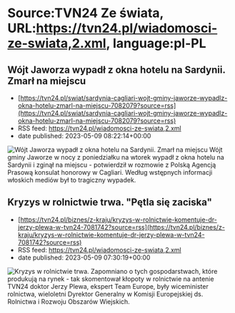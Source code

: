 # Source:TVN24 Ze świata, URL:https://tvn24.pl/wiadomosci-ze-swiata,2.xml, language:pl-PL

## Wójt Jaworza wypadł z okna hotelu na Sardynii. Zmarł na miejscu
 - [https://tvn24.pl/swiat/sardynia-cagliari-wojt-gminy-jaworze-wypadlz-okna-hotelu-zmarl-na-miejscu-7082079?source=rss](https://tvn24.pl/swiat/sardynia-cagliari-wojt-gminy-jaworze-wypadlz-okna-hotelu-zmarl-na-miejscu-7082079?source=rss)
 - RSS feed: https://tvn24.pl/wiadomosci-ze-swiata,2.xml
 - date published: 2023-05-09 08:22:14+00:00

<img alt="Wójt Jaworza wypadł z okna hotelu na Sardynii. Zmarł na miejscu" src="https://tvn24.pl/najnowsze/cdn-zdjecie-jwc74c-cagliari-sardynia-wlochy-7082085/alternates/LANDSCAPE_1280" />
    Wójt gminy Jaworze w nocy z poniedziałku na wtorek wypadł z okna hotelu na Sardynii i zginął na miejscu - potwierdził w rozmowie z Polską Agencją Prasową konsulat honorowy w Cagliari. Według wstępnych informacji włoskich mediów był to tragiczny wypadek.

## Kryzys w rolnictwie trwa. "Pętla się zaciska"
 - [https://tvn24.pl/biznes/z-kraju/kryzys-w-rolnictwie-komentuje-dr-jerzy-plewa-w-tvn24-7081742?source=rss](https://tvn24.pl/biznes/z-kraju/kryzys-w-rolnictwie-komentuje-dr-jerzy-plewa-w-tvn24-7081742?source=rss)
 - RSS feed: https://tvn24.pl/wiadomosci-ze-swiata,2.xml
 - date published: 2023-05-09 07:30:19+00:00

<img alt="Kryzys w rolnictwie trwa. " src="https://tvn24.pl/najnowsze/cdn-zdjecie-cdourm-zboze-silos-shutterstock_2199876665-6948493/alternates/LANDSCAPE_1280" />
    Zapomniano o tych gospodarstwach, które produkują na rynek - tak skomentował kłopoty w rolnictwie na antenie TVN24 doktor Jerzy Plewa, ekspert Team Europe, były wiceminister rolnictwa, wieloletni Dyrektor Generalny w Komisji Europejskiej ds. Rolnictwa i Rozwoju Obszarów Wiejskich.

